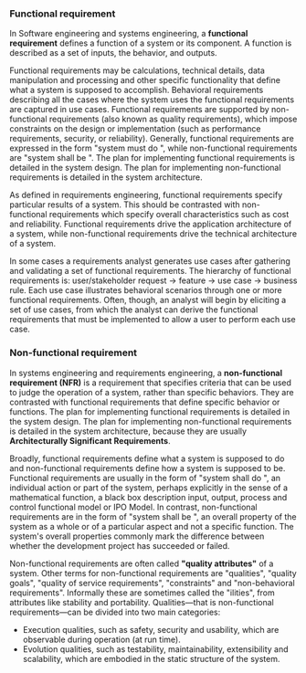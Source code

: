 ### Functional requirement

In Software engineering and systems engineering, a __functional requirement__ defines a function of a system or its component. A function is described as a set of inputs, the behavior, and outputs.

Functional requirements may be calculations, technical details, data manipulation and processing and other specific functionality that define what a system is supposed to accomplish. Behavioral requirements describing all the cases where the system uses the functional requirements are captured in use cases. Functional requirements are supported by non-functional requirements (also known as quality requirements), which impose constraints on the design or implementation (such as performance requirements, security, or reliability). Generally, functional requirements are expressed in the form "system must do <requirement>", while non-functional requirements are "system shall be <requirement>". The plan for implementing functional requirements is detailed in the system design. The plan for implementing non-functional requirements is detailed in the system architecture.

As defined in requirements engineering, functional requirements specify particular results of a system. This should be contrasted with non-functional requirements which specify overall characteristics such as cost and reliability. Functional requirements drive the application architecture of a system, while non-functional requirements drive the technical architecture of a system.

In some cases a requirements analyst generates use cases after gathering and validating a set of functional requirements. The hierarchy of functional requirements is: user/stakeholder request → feature → use case → business rule. Each use case illustrates behavioral scenarios through one or more functional requirements. Often, though, an analyst will begin by eliciting a set of use cases, from which the analyst can derive the functional requirements that must be implemented to allow a user to perform each use case.

### Non-functional requirement

In systems engineering and requirements engineering, a __non-functional requirement (NFR)__ is a requirement that specifies criteria that can be used to judge the operation of a system, rather than specific behaviors. They are contrasted with functional requirements that define specific behavior or functions. The plan for implementing functional requirements is detailed in the system design. The plan for implementing non-functional requirements is detailed in the system architecture, because they are usually __Architecturally Significant Requirements__.

Broadly, functional requirements define what a system is supposed to do and non-functional requirements define how a system is supposed to be. Functional requirements are usually in the form of "system shall do <requirement>", an individual action or part of the system, perhaps explicitly in the sense of a mathematical function, a black box description input, output, process and control functional model or IPO Model. In contrast, non-functional requirements are in the form of "system shall be <requirement>", an overall property of the system as a whole or of a particular aspect and not a specific function. The system's overall properties commonly mark the difference between whether the development project has succeeded or failed.

Non-functional requirements are often called __"quality attributes"__ of a system. Other terms for non-functional requirements are "qualities", "quality goals", "quality of service requirements", "constraints" and "non-behavioral requirements". Informally these are sometimes called the "ilities", from attributes like stability and portability. Qualities—that is non-functional requirements—can be divided into two main categories:

* Execution qualities, such as safety, security and usability, which are observable during operation (at run time).
* Evolution qualities, such as testability, maintainability, extensibility and scalability, which are embodied in the static structure of the system.
